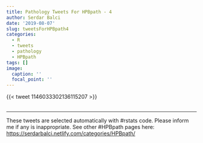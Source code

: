 ```yaml
---
title: Pathology Tweets For HPBpath - 4
author: Serdar Balci
date: '2019-08-07'
slug: tweetsForHPBpath4
categories:
  - R
  - tweets
  - pathology
  - HPBpath
tags: []
image:
  caption: ''
  focal_point: ''
---
```



{{< tweet 1146033302136115207 >}}
<br>
<br>
<hr>


These tweets are selected automatically with #rstats code. Please inform me if any is inappropriate.
See other #HPBpath pages here: https://serdarbalci.netlify.com/categories/HPBpath/
